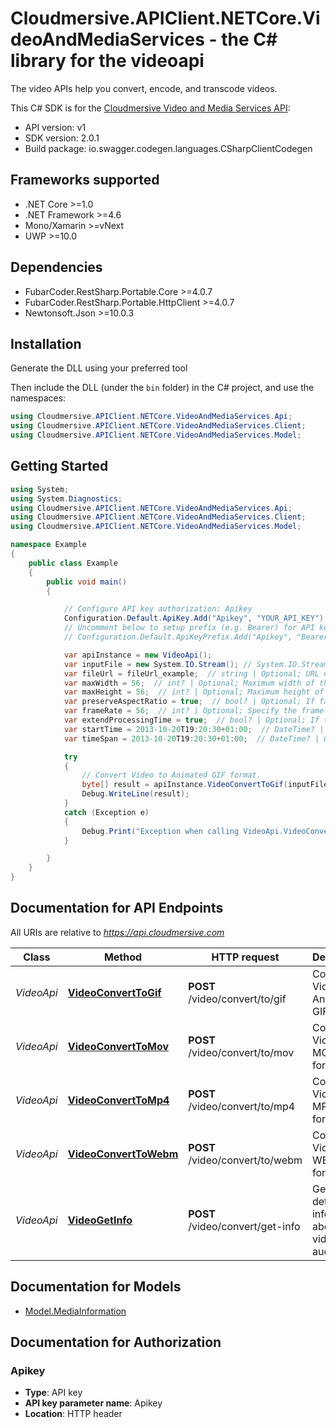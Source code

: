 # Cloudmersive.APIClient.NETCore.VideoAndMediaServices - the C# library for the videoapi

The video APIs help you convert, encode, and transcode videos.

This C# SDK is for the [Cloudmersive Video and Media Services API](https://cloudmersive.com/video-and-media-services-api):

- API version: v1
- SDK version: 2.0.1
- Build package: io.swagger.codegen.languages.CSharpClientCodegen

<a name="frameworks-supported"></a>
## Frameworks supported
- .NET Core >=1.0
- .NET Framework >=4.6
- Mono/Xamarin >=vNext
- UWP >=10.0

<a name="dependencies"></a>
## Dependencies
- FubarCoder.RestSharp.Portable.Core >=4.0.7
- FubarCoder.RestSharp.Portable.HttpClient >=4.0.7
- Newtonsoft.Json >=10.0.3

<a name="installation"></a>
## Installation
Generate the DLL using your preferred tool

Then include the DLL (under the `bin` folder) in the C# project, and use the namespaces:
```csharp
using Cloudmersive.APIClient.NETCore.VideoAndMediaServices.Api;
using Cloudmersive.APIClient.NETCore.VideoAndMediaServices.Client;
using Cloudmersive.APIClient.NETCore.VideoAndMediaServices.Model;
```
<a name="getting-started"></a>
## Getting Started

```csharp
using System;
using System.Diagnostics;
using Cloudmersive.APIClient.NETCore.VideoAndMediaServices.Api;
using Cloudmersive.APIClient.NETCore.VideoAndMediaServices.Client;
using Cloudmersive.APIClient.NETCore.VideoAndMediaServices.Model;

namespace Example
{
    public class Example
    {
        public void main()
        {

            // Configure API key authorization: Apikey
            Configuration.Default.ApiKey.Add("Apikey", "YOUR_API_KEY");
            // Uncomment below to setup prefix (e.g. Bearer) for API key, if needed
            // Configuration.Default.ApiKeyPrefix.Add("Apikey", "Bearer");

            var apiInstance = new VideoApi();
            var inputFile = new System.IO.Stream(); // System.IO.Stream | Input file to perform the operation on.
            var fileUrl = fileUrl_example;  // string | Optional; URL of a video file being used for conversion. Use this option for files larger than 2GB. (optional) 
            var maxWidth = 56;  // int? | Optional; Maximum width of the output video, up to the original video width. Defaults to 250 pixels. (optional) 
            var maxHeight = 56;  // int? | Optional; Maximum height of the output video, up to the original video width. Defaults to 250 pixels. (optional) 
            var preserveAspectRatio = true;  // bool? | Optional; If false, the original video's aspect ratio will not be preserved, allowing customization of the aspect ratio using maxWidth and maxHeight, potentially skewing the video. Default is true. (optional) 
            var frameRate = 56;  // int? | Optional; Specify the frame rate of the output video. Defaults to 24 frames per second. (optional) 
            var extendProcessingTime = true;  // bool? | Optional; If true, will allow additional processing time for the video file conversion, using one API call per additional minute over the 5 minute default processing time, up to a maximum of 25 total minutes. This is generally necessary for files larger than 500 MB or longer than 30 minutes. (optional) 
            var startTime = 2013-10-20T19:20:30+01:00;  // DateTime? | Optional; Specify the desired starting time of the GIF video in TimeSpan format. (optional) 
            var timeSpan = 2013-10-20T19:20:30+01:00;  // DateTime? | Optional; Specify the desired length of the GIF video in TimeSpan format. Limit is 30 minutes. (optional) 

            try
            {
                // Convert Video to Animated GIF format.
                byte[] result = apiInstance.VideoConvertToGif(inputFile, fileUrl, maxWidth, maxHeight, preserveAspectRatio, frameRate, extendProcessingTime, startTime, timeSpan);
                Debug.WriteLine(result);
            }
            catch (Exception e)
            {
                Debug.Print("Exception when calling VideoApi.VideoConvertToGif: " + e.Message );
            }

        }
    }
}
```

<a name="documentation-for-api-endpoints"></a>
## Documentation for API Endpoints

All URIs are relative to *https://api.cloudmersive.com*

Class | Method | HTTP request | Description
------------ | ------------- | ------------- | -------------
*VideoApi* | [**VideoConvertToGif**](docs/VideoApi.md#videoconverttogif) | **POST** /video/convert/to/gif | Convert Video to Animated GIF format.
*VideoApi* | [**VideoConvertToMov**](docs/VideoApi.md#videoconverttomov) | **POST** /video/convert/to/mov | Convert Video to MOV format.
*VideoApi* | [**VideoConvertToMp4**](docs/VideoApi.md#videoconverttomp4) | **POST** /video/convert/to/mp4 | Convert Video to MP4 format.
*VideoApi* | [**VideoConvertToWebm**](docs/VideoApi.md#videoconverttowebm) | **POST** /video/convert/to/webm | Convert Video to WEBM format.
*VideoApi* | [**VideoGetInfo**](docs/VideoApi.md#videogetinfo) | **POST** /video/convert/get-info | Get detailed information about a video or audio file


<a name="documentation-for-models"></a>
## Documentation for Models

 - [Model.MediaInformation](docs/MediaInformation.md)


<a name="documentation-for-authorization"></a>
## Documentation for Authorization

<a name="Apikey"></a>
### Apikey

- **Type**: API key
- **API key parameter name**: Apikey
- **Location**: HTTP header

